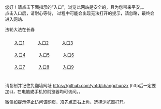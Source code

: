 您好！请点击下面指示的“入口”，浏览此网站是安全的，且为您带来平安。。 <br/>
点击入口后，请耐心等待， 过程中可能会出现无法打开的提示，请忽略，最终会进入网站. </br>

法轮大法在长春<br/>
<div style="padding:10px"><a style="margin:20px" target="_blank" href="https://d31s3bu7z9kbir.cloudfront.net/2Qpsp?aqnhp" id="ccLink1" rel="nofollow">入口1</a> <a target="_blank" style="margin:20px" href="https://d2qtgfasat23h.cloudfront.net/2Qpsp?aogkegq" id="ccLink2" rel="nofollow">入口2</a> <a style="margin:20px" target="_blank" href="https://d3uxpoa3ulvvh5.cloudfront.net/2Qpsp?xhqspd" id="ccLink3" rel="nofollow">入口3</a></div>

<div style="padding:10px" ><a style="margin:20px" target="_blank" href="https://d31s3bu7z9kbir.cloudfront.net/2Qpsp?aqnhp" id="ccLink4" rel="nofollow">入口4</a> <a style="margin:20px" href="https://d2qtgfasat23h.cloudfront.net/2Qpsp?aogkegq" target="_blank" id="ccLink5" rel="nofollow">入口5</a> <a style="margin:20px" href="https://d3uxpoa3ulvvh5.cloudfront.net/2Qpsp?xhqspd" target="_blank" id="ccLink6" rel="nofollow">入口6</a></div>

<div style="padding:10px"><a style="margin:20px" target="_blank" href="https://d31s3bu7z9kbir.cloudfront.net/2Qpsp?aqnhp" id="ccLink7" rel="nofollow">入口7</a> <a style="margin:20px" href="https://d2qtgfasat23h.cloudfront.net/2Qpsp?aogkegq" target="_blank" id="ccLink8" rel="nofollow">入口8</a> <a style="margin:20px" target="_blank" href="https://d3uxpoa3ulvvh5.cloudfront.net/2Qpsp?xhqspd" id="ccLink9" rel="nofollow">入口9</a></div>

<br/>



请复制并记住免翻墙网址 https://github.com/yntd/changchunzx (http后一定要加s)，在电脑或手机的浏览器均可访问。。<br/>

微信如提示停止访问该网页，须先点击右上角，选择浏览器打开。
